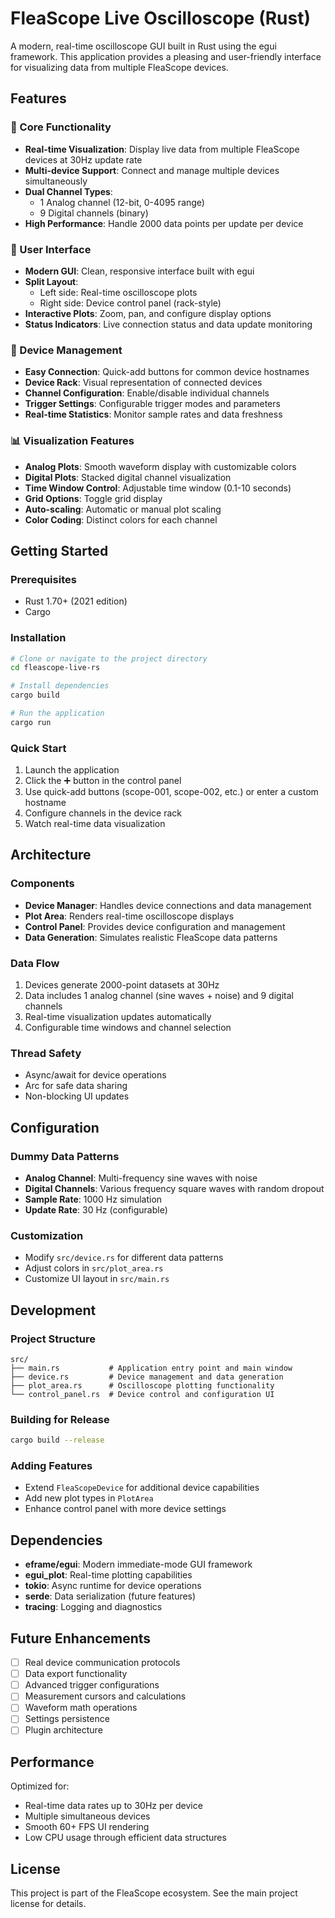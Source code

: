 # FleaScope Live Oscilloscope (Rust)

A modern, real-time oscilloscope GUI built in Rust using the egui framework. This application provides a pleasing and user-friendly interface for visualizing data from multiple FleaScope devices.

## Features

### 🎯 Core Functionality
- **Real-time Visualization**: Display live data from multiple FleaScope devices at 30Hz update rate
- **Multi-device Support**: Connect and manage multiple devices simultaneously
- **Dual Channel Types**: 
  - 1 Analog channel (12-bit, 0-4095 range)
  - 9 Digital channels (binary)
- **High Performance**: Handle 2000 data points per update per device

### 🎨 User Interface
- **Modern GUI**: Clean, responsive interface built with egui
- **Split Layout**: 
  - Left side: Real-time oscilloscope plots
  - Right side: Device control panel (rack-style)
- **Interactive Plots**: Zoom, pan, and configure display options
- **Status Indicators**: Live connection status and data update monitoring

### 🔧 Device Management
- **Easy Connection**: Quick-add buttons for common device hostnames
- **Device Rack**: Visual representation of connected devices
- **Channel Configuration**: Enable/disable individual channels
- **Trigger Settings**: Configurable trigger modes and parameters
- **Real-time Statistics**: Monitor sample rates and data freshness

### 📊 Visualization Features
- **Analog Plots**: Smooth waveform display with customizable colors
- **Digital Plots**: Stacked digital channel visualization
- **Time Window Control**: Adjustable time window (0.1-10 seconds)
- **Grid Options**: Toggle grid display
- **Auto-scaling**: Automatic or manual plot scaling
- **Color Coding**: Distinct colors for each channel

## Getting Started

### Prerequisites
- Rust 1.70+ (2021 edition)
- Cargo

### Installation
```bash
# Clone or navigate to the project directory
cd fleascope-live-rs

# Install dependencies
cargo build

# Run the application
cargo run
```

### Quick Start
1. Launch the application
2. Click the ➕ button in the control panel
3. Use quick-add buttons (scope-001, scope-002, etc.) or enter a custom hostname
4. Configure channels in the device rack
5. Watch real-time data visualization

## Architecture

### Components
- **Device Manager**: Handles device connections and data management
- **Plot Area**: Renders real-time oscilloscope displays
- **Control Panel**: Provides device configuration and management
- **Data Generation**: Simulates realistic FleaScope data patterns

### Data Flow
1. Devices generate 2000-point datasets at 30Hz
2. Data includes 1 analog channel (sine waves + noise) and 9 digital channels
3. Real-time visualization updates automatically
4. Configurable time windows and channel selection

### Thread Safety
- Async/await for device operations
- Arc<Mutex> for safe data sharing
- Non-blocking UI updates

## Configuration

### Dummy Data Patterns
- **Analog Channel**: Multi-frequency sine waves with noise
- **Digital Channels**: Various frequency square waves with random dropout
- **Sample Rate**: 1000 Hz simulation
- **Update Rate**: 30 Hz (configurable)

### Customization
- Modify `src/device.rs` for different data patterns
- Adjust colors in `src/plot_area.rs`
- Customize UI layout in `src/main.rs`

## Development

### Project Structure
```
src/
├── main.rs           # Application entry point and main window
├── device.rs         # Device management and data generation
├── plot_area.rs      # Oscilloscope plotting functionality
└── control_panel.rs  # Device control and configuration UI
```

### Building for Release
```bash
cargo build --release
```

### Adding Features
- Extend `FleaScopeDevice` for additional device capabilities
- Add new plot types in `PlotArea`
- Enhance control panel with more device settings

## Dependencies

- **eframe/egui**: Modern immediate-mode GUI framework
- **egui_plot**: Real-time plotting capabilities
- **tokio**: Async runtime for device operations
- **serde**: Data serialization (future features)
- **tracing**: Logging and diagnostics

## Future Enhancements

- [ ] Real device communication protocols
- [ ] Data export functionality
- [ ] Advanced trigger configurations
- [ ] Measurement cursors and calculations
- [ ] Waveform math operations
- [ ] Settings persistence
- [ ] Plugin architecture

## Performance

Optimized for:
- Real-time data rates up to 30Hz per device
- Multiple simultaneous devices
- Smooth 60+ FPS UI rendering
- Low CPU usage through efficient data structures

## License

This project is part of the FleaScope ecosystem. See the main project license for details.
